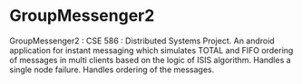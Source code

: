 # GroupMessenger2
GroupMessenger2 : CSE 586 : Distributed Systems Project.  An android application for instant messaging which simulates TOTAL and FIFO ordering of messages in multi clients based on the logic of ISIS algorithm. 
Handles a single node failure.
Handles ordering of the messages.
